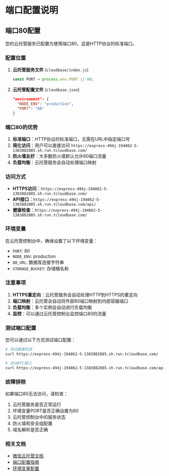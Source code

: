 # 端口配置说明

## 端口80配置

您的云托管服务已配置为使用端口80，这是HTTP协议的标准端口。

### 配置位置

1. **云托管服务文件** (`cloudbase/index.js`)
   ```javascript
   const PORT = process.env.PORT || 80;
   ```

2. **云托管配置文件** (`cloudbase.json`)
   ```json
   "environment": {
     "NODE_ENV": "production",
     "PORT": "80"
   }
   ```

### 端口80的优势

1. **标准端口**：HTTP协议的标准端口，无需在URL中指定端口号
2. **简化访问**：用户可以直接访问 `https://express-494j-194862-5-1383882885.sh.run.tcloudbase.com/`
3. **防火墙友好**：大多数防火墙默认允许80端口流量
4. **负载均衡**：云托管服务会自动处理端口映射

### 访问方式

- **HTTPS访问**：`https://express-494j-194862-5-1383882885.sh.run.tcloudbase.com/`
- **API接口**：`https://express-494j-194862-5-1383882885.sh.run.tcloudbase.com/api/`
- **健康检查**：`https://express-494j-194862-5-1383882885.sh.run.tcloudbase.com/`

### 环境变量

在云托管控制台中，确保设置了以下环境变量：

- `PORT`: 80
- `NODE_ENV`: production
- `DB_URL`: 数据库连接字符串
- `STORAGE_BUCKET`: 存储桶名称

### 注意事项

1. **HTTPS重定向**：云托管服务会自动处理HTTP到HTTPS的重定向
2. **端口映射**：云托管会自动将外部80端口映射到内部容器端口
3. **负载均衡**：多个实例会自动进行负载均衡
4. **监控**：可以通过云托管控制台监控端口80的流量

### 测试端口配置

您可以通过以下方式测试端口配置：

```bash
# 测试健康检查
curl https://express-494j-194862-5-1383882885.sh.run.tcloudbase.com/

# 测试API接口
curl https://express-494j-194862-5-1383882885.sh.run.tcloudbase.com/api/dictionary
```

### 故障排除

如果端口80无法访问，请检查：

1. 云托管服务是否正常运行
2. 环境变量PORT是否正确设置为80
3. 云托管控制台中的服务状态
4. 防火墙和安全组配置
5. 域名解析是否正确

### 相关文档

- [微信云托管文档](https://cloud.tencent.com/document/product/1243)
- [端口配置指南](https://cloud.tencent.com/document/product/1243/50100)
- [环境变量配置](https://cloud.tencent.com/document/product/1243/50101)
